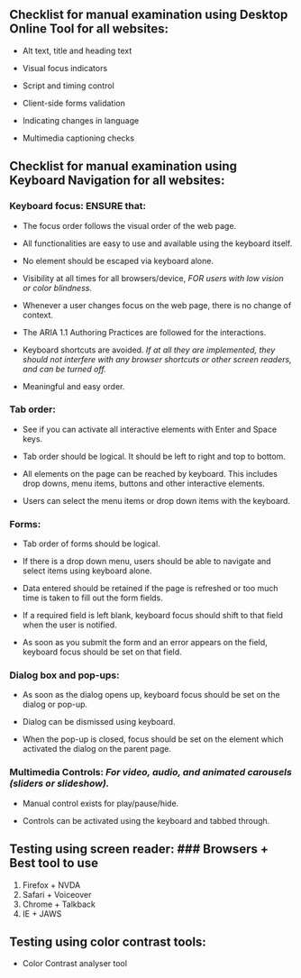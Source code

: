 ## Checklist for manual examination using Desktop Online Tool for all websites:

  * Alt text, title and heading text
  
  * Visual focus indicators

  * Script and timing control

  * Client-side forms validation

  * Indicating changes in language

  * Multimedia captioning checks


## Checklist for manual examination using Keyboard Navigation for all websites:

### Keyboard focus: ENSURE that:

  - The focus order follows the visual order of the web page.

  - All functionalities are easy to use and available using the keyboard itself.

  - No element should be escaped via keyboard alone.

  - Visibility at all times for all browsers/device, *FOR users with low vision or color blindness.*

  - Whenever a user changes focus on the web page, there is no change of context.

  - The ARIA 1.1 Authoring Practices are followed for the interactions.

  - Keyboard shortcuts are avoided. *If at all they are implemented, they should not interfere with any browser shortcuts or other screen readers, and can be turned off.*

  - Meaningful and easy order.
  

### Tab order:

  - See if you can activate all interactive elements with Enter and Space keys.

  - Tab order should be logical. It should be left to right and top to bottom.

  - All elements on the page can be reached by keyboard. This includes drop downs, menu items, buttons and other interactive elements.

  - Users can select the menu items or drop down items with the keyboard.
  

### Forms:

  - Tab order of forms should be logical.

  - If there is a drop down menu, users should be able to navigate and select items using keyboard alone.

  - Data entered should be retained if the page is refreshed or too much time is taken to fill out the form fields.

  - If a required field is left blank, keyboard focus should shift to that field when the user is notified.

  - As soon as you submit the form and an error appears on the field, keyboard focus should be set on that field.
  

### Dialog box and pop-ups:

  - As soon as the dialog opens up, keyboard focus should be set on the dialog or pop-up.

  - Dialog can be dismissed using keyboard.

  - When the pop-up is closed, focus should be set on the element which activated the dialog on the parent page.


### Multimedia Controls: *For video, audio, and animated carousels (sliders or slideshow).*

  - Manual control exists for play/pause/hide.

  - Controls can be activated using the keyboard and tabbed through.
  

## Testing using screen reader: ### Browsers + Best tool to use
  1. Firefox + NVDA
  2. Safari + Voiceover
  3. Chrome + Talkback
  4. IE + JAWS

## Testing using color contrast tools: 
  - Color Contrast analyser tool


